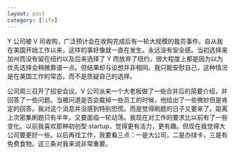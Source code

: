 ```yaml
---
layout: post
category: [life]
---
```


Y 公司被 V 司收购，广泛预计会在收购完成后有一轮大规模的裁员事件。自从我在美国开始工作以来，这样的事好像就一直在发生。永远没有安全感。当初选择来加州而没有留在纽约以及后来选择了 Y 而放弃了纽约，很大程度上都是因为以为优先选择会稍微靠谱一点。但结果却与设想并非相同。我只能安慰自己，这种情况是在美国工作的常态。而不是质疑自己的选择。

公司周三召开了招安会议。V 公司派来一个大老板做了一些合并后的简要介绍，并回答了一些问题。当被问道是否会裁掉一些员工的时候，他给出了一些微妙但是肯定的回答。我对这个消息并没感到特别恐慌。而是觉得刷题的日子又要来了。距离上次密集刷题只有半年，又要面临一轮动荡。我现在对工作的要求比以前有了一些变化。以前我喜欢那种初创型 startup，觉得更有活力，更有趣。但现在我觉得大公司要更好一些。以后再找工作，我要看三点：一是大公司，二是办绿卡，三是有免费食物。这三条对我来说非常重要。

<!-- 对于Sophie，我没有继续展开行动。周一那天，我对烟台哥和强哥说了我周六和Sophie去吃饭这件事情。烟台哥的一句话刺痛了我。他说，你不怕别人说你渣吗？这句话猛然让我惊醒了。难道说我已然变成了我深恶痛绝的那种人？Y就是这样劈腿的呀。至此我收回了心，没有做任何事情。在这个角度来说，我还是很感谢他的。 -->
